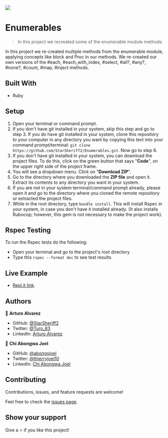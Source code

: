 ![](https://img.shields.io/badge/Microverse-blueviolet)

# Enumerables

> In this project we recreated some of the enumerable module methods

In this project we re-created multiple methods from the enumerable module, applying concepts like block and Proc in our methods. We re-created our own versions of the #each, #each_with_index, #select, #all?, #any?, #none?, #count, #map, #inject methods.

## Built With

- Ruby

## Setup

1. Open your terminal or command prompt.
2. If you don't have git installed in your system, skip this step and go to step 3. If you do have git installed in your system, clone this repository to your computer in any directory you want by copying this text into your command prompt/terminal: `git clone https://github.com/StarSheriff2/Enumerables.git`. Now go to step 6.
3. If you don't have git installed in your system, you can download the project files. To do this, click on the green button that says "**Code**", on the upper right side of the project frame.
4. You will see a dropdown menu. Click on "**Download ZIP**".
5. Go to the directory where you downloaded the **ZIP file** and open it. Extract its contents to any directory you want in your system.
6. If you are not in your system terminal/command prompt already, please open it and go to the directory where you cloned the remote repository or extracted the project files.
7. While in the root directory, type `bundle install`. This will install Rspec in your system, in case you don't have it installed already. (It also installs Rubocop; however, this gem is not necessary to make the project work).

## Rspec Testing

To run the Rspec tests do the following:
- Open your terminal and go to the project's root directory
- Type this `rspec --format doc` to see test results

## Live Example

- [Repl.it link](https://repl.it/@StarSheriff2/Enumerables-Finished).

## Authors

👤 **Arturo Alvarez**

- GitHub: [@StarSheriff2](https://github.com/StarSheriff2)
- Twitter: [@Turo_83](https://twitter.com/Turo_83)
- LinkedIn: [Arturo Alvarez](https://www.linkedin.com/in/arturoalvarezv/)

👤 **Chi Abongwa Joel**

- GitHub: [@abongsjoel](https://github.com/abongsjoel)
- Twitter: [@thierryjoel10](https://twitter.com/ThierryJoel10)
- LinkedIn: [Chi Abongwa Joel](https://www.linkedin.com/in/chi-abongwa-joel-b4285a97/)

## Contributing

Contributions, issues, and feature requests are welcome!

Feel free to check the [issues page](https://github.com/StarSheriff2/bubble-sort/issues).

## Show your support

Give a ⭐️ if you like this project!
